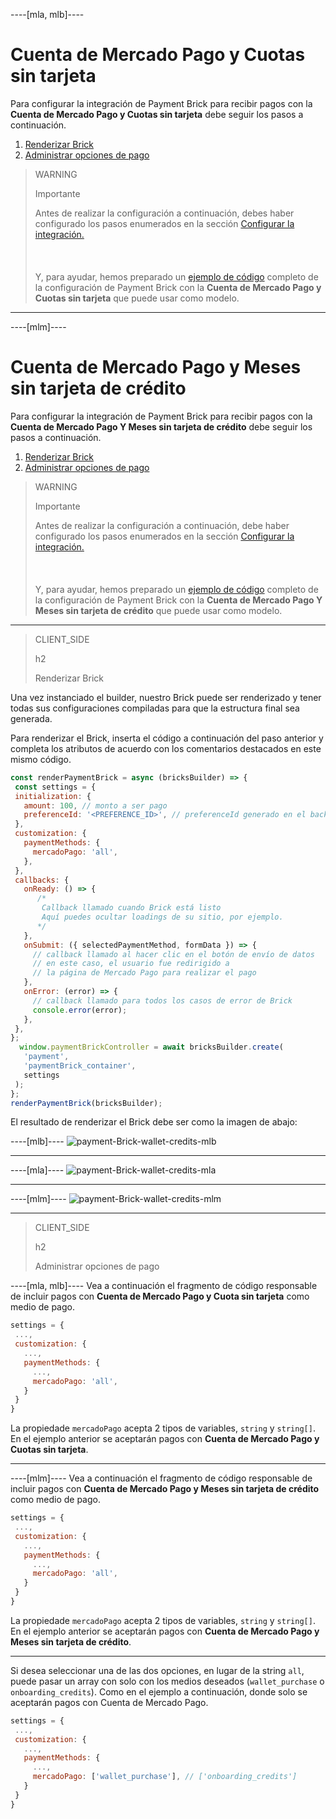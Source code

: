 ----[mla, mlb]---- 
# Cuenta de Mercado Pago y Cuotas sin tarjeta

Para configurar la integración de Payment Brick para recibir pagos con la **Cuenta de Mercado Pago y Cuotas sin tarjeta** debe seguir los pasos a continuación. 

1. [Renderizar Brick](#bookmark_renderizar_brick)
2. [Administrar opciones de pago](#bookmark_administrar_opciones_de_pago)

> WARNING
>
> Importante
>
> Antes de realizar la configuración a continuación, debes haber configurado los pasos enumerados en la sección [Configurar la integración.](/developers/es/docs/checkout-bricks/payment-brick/configure-integration)<br/></br>
> <br/></br>
> Y, para ayudar, hemos preparado un [ejemplo de código](/developers/es/docs/checkout-bricks/payment-brick/code-example/wallet-credits) completo de la configuración de Payment Brick con la **Cuenta de Mercado Pago y Cuotas sin tarjeta** que puede usar como modelo.

------------
----[mlm]----
# Cuenta de Mercado Pago y Meses sin tarjeta de crédito

Para configurar la integración de Payment Brick para recibir pagos con la **Cuenta de Mercado Pago Y Meses sin tarjeta de crédito** debe seguir los pasos a continuación. 

1. [Renderizar Brick](#bookmark_renderizar_brick)
2. [Administrar opciones de pago](#bookmark_administrar_opciones_de_pago)

> WARNING
>
> Importante
>
> Antes de realizar la configuración a continuación, debe haber configurado los pasos enumerados en la sección [Configurar la integración.](/developers/es/docs/checkout-bricks/pago-brick/configure-integration)<br/></br>
> <br/></br>
> Y, para ayudar, hemos preparado un [ejemplo de código](/developers/es/docs/checkout-bricks/payment-brick/code-example/wallet-credits) completo de la configuración de Payment Brick con la **Cuenta de Mercado Pago Y Meses sin tarjeta de crédito** que puede usar como modelo.

------------

> CLIENT_SIDE
>
> h2
>
> Renderizar Brick

Una vez instanciado el builder, nuestro Brick puede ser renderizado y tener todas sus configuraciones compiladas para que la estructura final sea generada.

Para renderizar el Brick, inserta el código a continuación del paso anterior y completa los atributos de acuerdo con los comentarios destacados en este mismo código.

```javascript
const renderPaymentBrick = async (bricksBuilder) => {
 const settings = {
 initialization: {
   amount: 100, // monto a ser pago
   preferenceId: '<PREFERENCE_ID>', // preferenceId generado en el backend
 },
 customization: {
   paymentMethods: {
     mercadoPago: 'all',
   },
 },
 callbacks: {
   onReady: () => {
      /*
       Callback llamado cuando Brick está listo
       Aquí puedes ocultar loadings de su sitio, por ejemplo.
      */
   },
   onSubmit: ({ selectedPaymentMethod, formData }) => {
     // callback llamado al hacer clic en el botón de envío de datos
     // en este caso, el usuario fue redirigido a
     // la página de Mercado Pago para realizar el pago
   },
   onError: (error) => {
     // callback llamado para todos los casos de error de Brick
     console.error(error);
   },
 },
};
  window.paymentBrickController = await bricksBuilder.create(
   'payment',
   'paymentBrick_container',
   settings
 );
};
renderPaymentBrick(bricksBuilder);
```

El resultado de renderizar el Brick debe ser como la imagen de abajo:

----[mlb]---- 
![payment-Brick-wallet-credits-mlb](checkout-bricks/payment-brick-wallet-credits-mlb-es.jpg)

------------
----[mla]---- 
![payment-Brick-wallet-credits-mla](checkout-bricks/payment-brick-wallet-credits-mla-es.jpg)

------------
----[mlm]---- 
![payment-Brick-wallet-credits-mlm](checkout-bricks/payment-brick-wallet-credits-mlm-es.jpg)

------------

> CLIENT_SIDE
>
> h2
>
> Administrar opciones de pago

----[mla, mlb]---- 
Vea a continuación el fragmento de código responsable de incluir pagos con **Cuenta de Mercado Pago y Cuota sin tarjeta** como medio de pago.

```Javascript
settings = {
 ...,
 customization: {
   ...,
   paymentMethods: {
     ...,
     mercadoPago: 'all',
   }
 }
}
```

La propiedade `mercadoPago` acepta 2 tipos de variables, `string` y `string[]`. En el ejemplo anterior se aceptarán pagos con **Cuenta de Mercado Pago y Cuotas sin tarjeta**.

------------

----[mlm]----
Vea a continuación el fragmento de código responsable de incluir pagos con **Cuenta de Mercado Pago y Meses sin tarjeta de crédito** como medio de pago.

```Javascript
settings = {
 ...,
 customization: {
   ...,
   paymentMethods: {
     ...,
     mercadoPago: 'all',
   }
 }
}
```

La propiedade `mercadoPago` acepta 2 tipos de variables, `string` y `string[]`. En el ejemplo anterior se aceptarán pagos con **Cuenta de Mercado Pago y Meses sin tarjeta de crédito**.

------------

Si desea seleccionar una de las dos opciones, en lugar de la string `all`, puede pasar un array con solo con los medios deseados (`wallet_purchase` o `onboarding_credits`). Como en el ejemplo a continuación, donde solo se aceptarán pagos con Cuenta de Mercado Pago.

```Javascript
settings = {
 ...,
 customization: {
   ...,
   paymentMethods: {
     ...,
     mercadoPago: ['wallet_purchase'], // ['onboarding_credits']
   }
 }
}
```